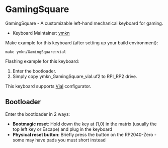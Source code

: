 # GamingSquare

GamingSquare - A customizable left-hand mechanical keyboard for gaming.

* Keyboard Maintainer: [ymkn](https://github.com/ymkn)

Make example for this keyboard (after setting up your build environment):

    make ymkn/GamingSquare:vial

Flashing example for this keyboard:

1. Enter the bootloader.
2. Simply copy ymkn_GamingSquare_vial.uf2 to RPI_RP2 drive.

This keyboard supports [Vial](https://get.vial.today/) configurator.

## Bootloader

Enter the bootloader in 2 ways:

* **Bootmagic reset**: Hold down the key at (1,0) in the matrix (usually the top left key or Escape) and plug in the keyboard
* **Physical reset button**: Briefly press the button on the RP2040-Zero - some may have pads you must short instead
